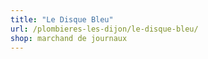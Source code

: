 ```yaml
---
title: "Le Disque Bleu"
url: /plombieres-les-dijon/le-disque-bleu/
shop: marchand de journaux
---
```

